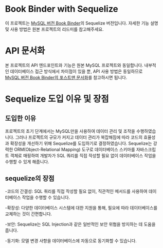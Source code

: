 # Book Binder with Sequelize

이 프로젝트는 [MySQL 버전 Book Binder](https://github.com/GiHwan-Lee/BookBinder)의 Sequelize 버전입니다. 자세한 기능 설명 및 사용 방법은 원본 프로젝트의 리드미를 참고해주세요.

# API 문서화

본 프로젝트의 API 엔드포인트와 기능은 원본 MySQL 프로젝트와 동일합니다. 내부적인 데이터베이스 접근 방식에서 차이점이 있을 뿐, API 사용 방법은 동일하므로 [MySQL 버전 Book Binder의 포스트맨 문서화](https://documenter.getpostman.com/view/24146598/2s946maqCt)를 참고하시면 됩니다.

# Sequelize 도입 이유 및 장점

## 도입한 이유

프로젝트의 초기 단계에서는 MySQL만을 사용하여 데이터 관리 및 조작을 수행하였습니다. 그러나 프로젝트의 규모가 커지고 데이터 관리가 복잡해짐에 따라 코드의 효율성과 확장성을 개선하기 위해 Sequelize를 도입하기로 결정하였습니다. Sequelize는 강력한 ORM(Object-Relational Mapping) 도구로 데이터베이스 스키마를 자바스크립트 객체로 매핑하여 개발자가 SQL 쿼리를 직접 작성할 필요 없이 데이터베이스 작업을 수행할 수 있게 해줍니다.

## sequelize의 장점

-코드의 간결성: SQL 쿼리를 직접 작성할 필요 없이, 직관적인 메서드를 사용하여 데이터베이스 작업을 수행할 수 있습니다.

-확장성: 다양한 데이터베이스 시스템에 대한 지원을 통해, 필요에 따라 데이터베이스를 교체하는 것이 간편합니다.

-보안: Sequelize는 SQL Injection과 같은 일반적인 보안 위협을 방지하는 데 도움을 줍니다.

-동기화: 모델 변경 사항을 데이터베이스에 자동으로 동기화할 수 있습니다.
